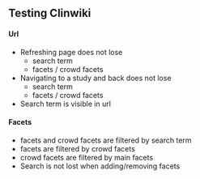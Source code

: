 ## Testing Clinwiki

#### Url
* Refreshing page does not lose
    - search term
    - facets / crowd facets
* Navigating to a study and back does not lose
    - search term
    - facets / crowd facets
* Search term is visible in url

#### Facets
* facets and crowd facets are filtered by search term
* facets are filtered by crowd facets
* crowd facets are filtered by main facets
* Search is not lost when adding/removing facets



